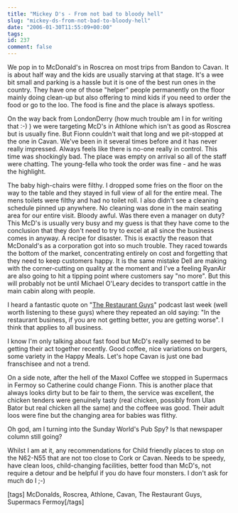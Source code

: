 ```yaml
---
title: "Mickey D's - From not bad to bloody hell"
slug: "mickey-ds-from-not-bad-to-bloody-hell"
date: "2006-01-30T11:55:09+00:00"
tags:
id: 237
comment: false
---
```


We pop in to McDonald's in Roscrea on most trips from Bandon to Cavan. It is about half way and the kids are usually starving at that stage. It's a wee bit small and parking is a hassle but it is one of the best run ones in the country. They have one of those "helper" people permanently on the floor mainly doing clean-up but also offering to mind kids if you need to order the food or go to the loo. The food is fine and the place is always spotless.

On the way back from LondonDerry (how much trouble am I in for writing that :-) ) we were targeting McD's in Athlone which isn't as good as Roscrea but is usually fine. But Fionn couldn't wait that long and we pit-stopped at the one in Cavan. We've been in it several times before and it has never really impressed. Always feels like there is no-one really in control. This time was shockingly bad. The place was empty on arrival so all of the staff were chatting. The young-fella who took the order was fine - and he was the highlight.

The baby high-chairs were filthy. I dropped some fries on the floor on the way to the table and they stayed in full view of all for the entire meal. The mens toilets were filthy and had no toilet roll. I also didn't see a cleaning schedule pinned up anywhere. No cleaning was done in the main seating area for our entire visit. Bloody awful. Was there even a manager on duty?
This McD's is usually very busy and my guess is that they have come to the conclusion that they don't need to try to excel at all since the business comes in anyway. A recipe for disaster. This is exactly the reason that McDonald's as a corporation got into so much trouble. They raced towards the bottom of the market, concentrating entirely on cost and forgetting that they need to keep customers happy. It is the same mistake Dell are making with the corner-cutting on quality at the moment and I've a feeling RyanAir are also going to hit a tipping point where customers say "no more". But this will probably not be until Michael O'Leary decides to transport cattle in the main cabin along with people.

I heard a fantastic quote on "[The Restaurant Guys](http://www.restaurantguysradio.com/sle/rg/)" podcast last week (well worth listening to these guys) where they repeated an old saying: "In the restaurant business, if you are not getting better, you are getting worse". I think that applies to all business.

I know I'm only talking about fast food but McD's really seemed to be getting their act together recently. Good coffee, nice variations on burgers, some variety in the Happy Meals. Let's hope Cavan is just one bad franschisee and not a trend.

On a side note, after the hell of the Maxol Coffee we stopped in Supermacs in Fermoy so Catherine could change Fionn. This is another place that always looks dirty but to be fair to them, the service was excellent, the chicken tenders were genuinely tasty (real chicken, possibly from Ulan Bator but real chicken all the same) and the coffeee was good. Their adult loos were fine but the changing area for babies was flithy.

Oh god, am I turning into the Sunday World's Pub Spy? Is that newspaper column still going?

Whilst I am at it, any recommendations for Child friendly places to stop on the N62-N55 that are not too close to Cork or Cavan. Needs to be speedy, have clean loos, child-changing facilities, better food than McD's, not require a detour and be helpful if you do have four monsters. I don't ask for much do I ;-)

[tags] McDonalds, Roscrea, Athlone, Cavan, The Restaurant Guys, Supermacs Fermoy[/tags]
